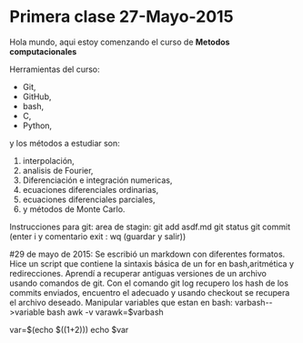 # Primera clase 27-Mayo-2015
Hola mundo, aqui estoy comenzando el curso de **Metodos computacionales**

Herramientas del curso:
+ Git,
+ GitHub,
+ bash,
+ C,
+ Python,

y los métodos a estudiar son:
1. interpolación,
2. analisis de Fourier,
3. Diferenciación e integración numericas,
4. ecuaciones diferenciales ordinarias,
5. ecuaciones diferenciales parciales,
6. y métodos de Monte Carlo.

Instrucciones para git:
area de stagin: git add asdf.md
git status
git commit (enter i y comentario exit : wq (guardar y salir))

#29 de mayo de 2015:
Se escribió un markdown con diferentes formatos. Hice un script que contiene la sintaxis básica de un for en bash,aritmética y redirecciones. 
Aprendí a recuperar antiguas versiones de un archivo usando comandos de git. Con el comando git log recupero los hash de los commits enviados, encuentro el adecuado y usando checkout se recupera el archivo deseado.
Manipular variables que estan en bash:
varbash-->variable bash
awk -v varawk=$varbash

var=$(echo $((1+2)))
echo $var
 
